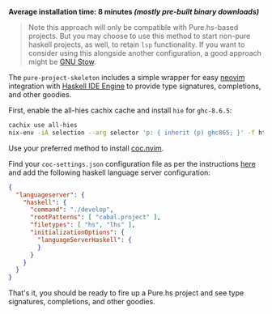**Average installation time: 8 minutes _(mostly pre-built binary downloads)_**

> Note this approach will only be compatible with Pure.hs-based projects. But you may choose to use this method to start non-pure haskell projects, as well, to retain `lsp` functionality. If you want to consider using this alongside another configuration, a good approach might be [GNU Stow](https://www.gnu.org/software/stow/).

The `pure-project-skeleton` includes a simple wrapper for easy [neovim](https://neovim.io) integration with [Haskell IDE Engine](https://github.com/haskell/haskell-ide-engine) to provide type signatures, completions, and other goodies.

First, enable the all-hies cachix cache and install `hie` for `ghc-8.6.5`:

```bash
cachix use all-hies
nix-env -iA selection --arg selector 'p: { inherit (p) ghc865; }' -f https://github.com/infinisil/all-hies/tarball/master
```

Use your preferred method to install [coc.nvim](https://github.com/neoclide/coc.nvim). 

Find your `coc-settings.json` configuration file as per the instructions [here](https://github.com/neoclide/coc.nvim/wiki/Using-the-configuration-file#configuration-file-resolve) and add the following haskell language server configuration:

```json
{
  "languageserver": {
    "haskell": {
      "command": "./develop",
      "rootPatterns": [ "cabal.project" ],
      "filetypes": [ "hs", "lhs" ],
      "initializationOptions": {
        "languageServerHaskell": {
        }
      }
    }
  }
}
```

That's it, you should be ready to fire up a Pure.hs project and see type signatures, completions, and other goodies.